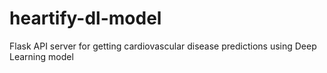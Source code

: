# heartify-dl-model
Flask API server for getting cardiovascular disease predictions using Deep Learning model
